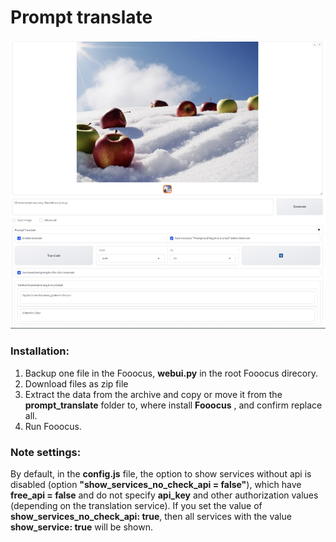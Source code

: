 # Prompt translate

![Prompt translate image ](https://raw.githubusercontent.com/AlekPet/Fooocus_Extensions_AlekPet/main/assets/images/image_prompt_translate.jpg)

### Installation:

1. Backup one file in the Fooocus, **webui.py** in the root Fooocus direcory.
2. Download files as zip file
3. Extract the data from the archive and copy or move it from the **prompt_translate** folder to, where install **Fooocus** , and confirm replace all.
4. Run Fooocus.

### Note settings:

By default, in the **config.js** file, the option to show services without api is disabled (option **"show_services_no_check_api = false"**), which have **free_api = false** and do not specify **api_key** and other authorization values ​​(depending on the translation service). If you set the value of **show_services_no_check_api: true**, then all services with the value **show_service: true** will be shown.
